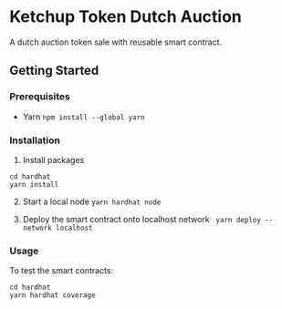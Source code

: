 # Ketchup Token Dutch Auction

A dutch auction token sale with reusable smart contract.

## Getting Started

### Prerequisites

- Yarn
  `npm install --global yarn`

### Installation

1. Install packages

```
cd hardhat
yarn install
```

2. Start a local node
   `yarn hardhat node`

3. Deploy the smart contract onto localhost network
   ` yarn deploy --network localhost`

### Usage

To test the smart contracts:

```
cd hardhat
yarn hardhat coverage
```
